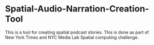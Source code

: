 # Spatial-Audio-Narration-Creation-Tool
This is a tool for creating spatial podcast stories. This is done as part of New York Times and NYC Media Lab Spatial computing challenge. 
